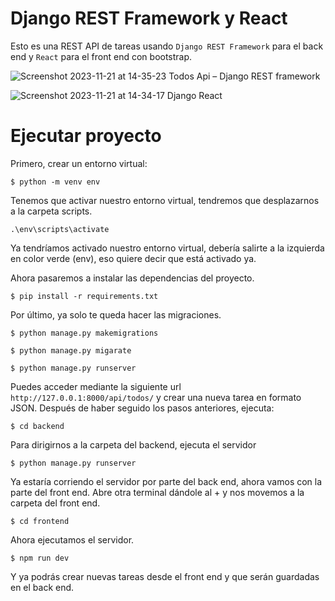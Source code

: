 # Django REST Framework y React

Esto es una REST API de tareas usando `Django REST Framework` para el back end y `React` para el front end con bootstrap.


![Screenshot 2023-11-21 at 14-35-23 Todos Api – Django REST framework](https://github.com/NikiDevelop/Django-react-tasks-v2/assets/105102619/f6a87855-75cb-420d-96c9-81e28b25c007)

![Screenshot 2023-11-21 at 14-34-17 Django React](https://github.com/NikiDevelop/Django-react-tasks-v2/assets/105102619/9e5ceee4-7331-4106-b031-bc6cfcf9551d)


# Ejecutar proyecto
Primero, crear un entorno virtual:


```
$ python -m venv env
```
Tenemos que activar nuestro entorno virtual, tendremos que desplazarnos a la carpeta scripts.
```
.\env\scripts\activate
```
Ya tendríamos activado nuestro entorno virtual, debería salirte a la izquierda en color verde (env), eso quiere decir que está activado ya.

Ahora pasaremos a instalar las dependencias del proyecto.
```
$ pip install -r requirements.txt
```

Por último, ya solo te queda hacer las migraciones.
```
$ python manage.py makemigrations
```
```
$ python manage.py migarate
```
```
$ python manage.py runserver
```

Puedes acceder mediante la siguiente url `http://127.0.0.1:8000/api/todos/` y crear una nueva tarea en formato JSON.
Después de haber seguido los pasos anteriores, ejecuta: 
```
$ cd backend

```
Para dirigirnos a la carpeta del backend, ejecuta el servidor
```
$ python manage.py runserver

```
Ya estaría corriendo el servidor por parte del back end, ahora vamos con la parte del front end.
Abre otra terminal dándole al + y nos movemos a la carpeta del front end.
```
$ cd frontend

```
Ahora ejecutamos el servidor.
```
$ npm run dev

```
Y ya podrás crear nuevas tareas desde el front end y que serán guardadas en el back end.
